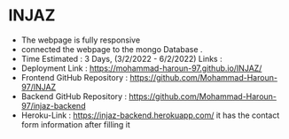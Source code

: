 # INJAZ

* The webpage is fully responsive 
* connected the webpage to the mongo Database .
* Time Estimated : 3 Days,   (3/2/2022 - 6/2/2022)
Links : 
*  Deployment Link : https://mohammad-haroun-97.github.io/INJAZ/
*  Frontend GitHub Repository : https://github.com/Mohammad-Haroun-97/INJAZ
* Backend  GitHub Repository : https://github.com/Mohammad-Haroun-97/injaz-backend
*  Heroku-Link : https://injaz-backend.herokuapp.com/    it has the contact form information after filling it
